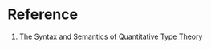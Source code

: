 # Reference

1. [The Syntax and Semantics of Quantitative Type Theory](https://bentnib.org/quantitative-type-theory.html)

